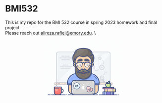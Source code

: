 # BMI532

This is my repo for the BMI 532 course in spring 2023 homework and final project. \
Please reach out alireza.rafiei@emory.edu. \

<div align="center">
<img align="center" style="width:16rem; height:auto" src="https://raw.githubusercontent.com/Elanza-48/Elanza-48/41a4790484e268102dfdab2b7c59d440d3ffafab/resources/img/geek.gif" />
</div>


